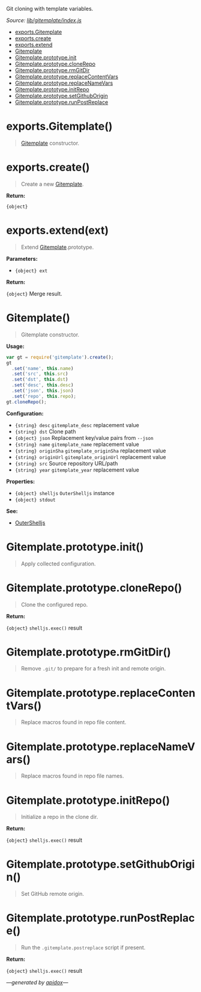 Git cloning with template variables.

_Source: [lib/gitemplate/index.js](../lib/gitemplate/index.js)_

- [exports.Gitemplate](#exportsgitemplate)
- [exports.create](#exportscreate)
- [exports.extend](#exportsextendext)
- [Gitemplate](#gitemplate)
- [Gitemplate.prototype.init](#gitemplateprototypeinit)
- [Gitemplate.prototype.cloneRepo](#gitemplateprototypeclonerepo)
- [Gitemplate.prototype.rmGitDir](#gitemplateprototypermgitdir)
- [Gitemplate.prototype.replaceContentVars](#gitemplateprototypereplacecontentvars)
- [Gitemplate.prototype.replaceNameVars](#gitemplateprototypereplacenamevars)
- [Gitemplate.prototype.initRepo](#gitemplateprototypeinitrepo)
- [Gitemplate.prototype.setGithubOrigin](#gitemplateprototypesetgithuborigin)
- [Gitemplate.prototype.runPostReplace](#gitemplateprototyperunpostreplace)

# exports.Gitemplate()

> [Gitemplate](#gitemplate) constructor.

# exports.create()

> Create a new [Gitemplate](#gitemplate).

**Return:**

`{object}`

# exports.extend(ext)

> Extend [Gitemplate](#gitemplate).prototype.

**Parameters:**

- `{object} ext`

**Return:**

`{object}` Merge result.

# Gitemplate()

> Gitemplate constructor.

**Usage:**

```js
var gt = require('gitemplate').create();
gt
  .set('name', this.name)
  .set('src', this.src)
  .set('dst', this.dst)
  .set('desc', this.desc)
  .set('json', this.json)
  .set('repo', this.repo);
gt.cloneRepo();
```

**Configuration:**

- `{string} desc` `gitemplate_desc` replacement value
- `{string} dst` Clone path
- `{object} json` Replacement key/value pairs from `--json`
- `{string} name` `gitemplate_name` replacement value
- `{string} originSha` `gitemplate_originSha` replacement value
- `{string} originUrl` `gitemplate_originUrl` replacement value
- `{string} src` Source repository URL/path
- `{string} year` `gitemplate_year` replacement value

**Properties:**

- `{object} shelljs` `OuterShelljs` instance
- `{object} stdout`

**See:**

- [OuterShelljs](https://github.com/codeactual/outer-shelljs/blob/master/docs/OuterShelljs.md)

# Gitemplate.prototype.init()

> Apply collected configuration.

# Gitemplate.prototype.cloneRepo()

> Clone the configured repo.

**Return:**

`{object}` `shelljs.exec()` result

# Gitemplate.prototype.rmGitDir()

> Remove `.git/` to prepare for a fresh init and remote origin.

# Gitemplate.prototype.replaceContentVars()

> Replace macros found in repo file content.

# Gitemplate.prototype.replaceNameVars()

> Replace macros found in repo file names.

# Gitemplate.prototype.initRepo()

> Initialize a repo in the clone dir.

**Return:**

`{object}` `shelljs.exec()` result

# Gitemplate.prototype.setGithubOrigin()

> Set GitHub remote origin.

# Gitemplate.prototype.runPostReplace()

> Run the `.gitemplate.postreplace` script if present.

**Return:**

`{object}` `shelljs.exec()` result

_&mdash;generated by [apidox](https://github.com/codeactual/apidox)&mdash;_
